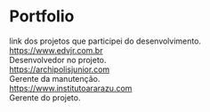 # Portfolio
link dos projetos que participei do desenvolvimento.                                                                        
https://www.edvjr.com.br                                                                         
	Desenvolvedor no projeto.                                                                      
https://archipolisjunior.com                                                                       
	Gerente da manutenção.                                                                       
https://www.institutoararazu.com                                                                       
	Gerente do projeto.                                                                       
